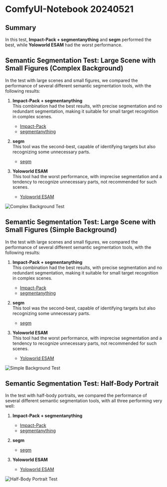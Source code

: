 # ComfyUI-Notebook 20240521

## Summary
In this test, **Impact-Pack + segmentanything** and **segm** performed the best, while **Yoloworld ESAM** had the worst performance.

## Semantic Segmentation Test: Large Scene with Small Figures (Complex Background)

In the test with large scenes and small figures, we compared the performance of several different semantic segmentation tools, with the following results:

1. **Impact-Pack + segmentanything**  
   This combination had the best results, with precise segmentation and no redundant segmentation, making it suitable for small target recognition in complex scenes.
   - [Impact-Pack](https://github.com/ltdrdata/ComfyUI-Impact-Pack)
   - [segmentanything](https://github.com/storyicon/comfyui_segment_anything)

2. **segm**  
   This tool was the second-best, capable of identifying targets but also recognizing some unnecessary parts.
   - [segm](https://github.com/ltdrdata/ComfyUI-Impact-Pack)

3. **Yoloworld ESAM**  
   This tool had the worst performance, with imprecise segmentation and a tendency to recognize unnecessary parts, not recommended for such scenes.
   - [Yoloworld ESAM](https://github.com/ZHO-ZHO-ZHO/ComfyUI-YoloWorld-EfficientSAM)

![Complex Background Test](https://github.com/baicai99/ComfyUI-NoteBook/assets/101706274/5bfa483c-7a50-4aa3-8084-ad69f0dd014a)

## Semantic Segmentation Test: Large Scene with Small Figures (Simple Background)

In the test with large scenes and small figures, we compared the performance of several different semantic segmentation tools, with the following results:

1. **Impact-Pack + segmentanything**  
   This combination had the best results, with precise segmentation and no redundant segmentation, making it suitable for small target recognition in complex scenes.
   - [Impact-Pack](https://github.com/ltdrdata/ComfyUI-Impact-Pack)
   - [segmentanything](https://github.com/storyicon/comfyui_segment_anything)

2. **segm**  
   This tool was the second-best, capable of identifying targets but also recognizing some unnecessary parts.
   - [segm](https://github.com/ltdrdata/ComfyUI-Impact-Pack)

3. **Yoloworld ESAM**  
   This tool had the worst performance, with imprecise segmentation and a tendency to recognize unnecessary parts, not recommended for such scenes.
   - [Yoloworld ESAM](https://github.com/ZHO-ZHO-ZHO/ComfyUI-YoloWorld-EfficientSAM)

![Simple Background Test](https://github.com/baicai99/ComfyUI-NoteBook/assets/101706274/35bb681b-f647-457c-94c2-b4682eddc4f1)

## Semantic Segmentation Test: Half-Body Portrait

In the test with half-body portraits, we compared the performance of several different semantic segmentation tools, with all three performing very well:

1. **Impact-Pack + segmentanything**  
   - [Impact-Pack](https://github.com/ltdrdata/ComfyUI-Impact-Pack)
   - [segmentanything](https://github.com/storyicon/comfyui_segment_anything)

2. **segm**  
   - [segm](https://github.com/ltdrdata/ComfyUI-Impact-Pack)

3. **Yoloworld ESAM**  
   - [Yoloworld ESAM](https://github.com/ZHO-ZHO-ZHO/ComfyUI-YoloWorld-EfficientSAM)

![Half-Body Portrait Test](https://github.com/baicai99/ComfyUI-NoteBook/assets/101706274/d67f0559-8bca-4c14-9773-b70cf57b79d1)